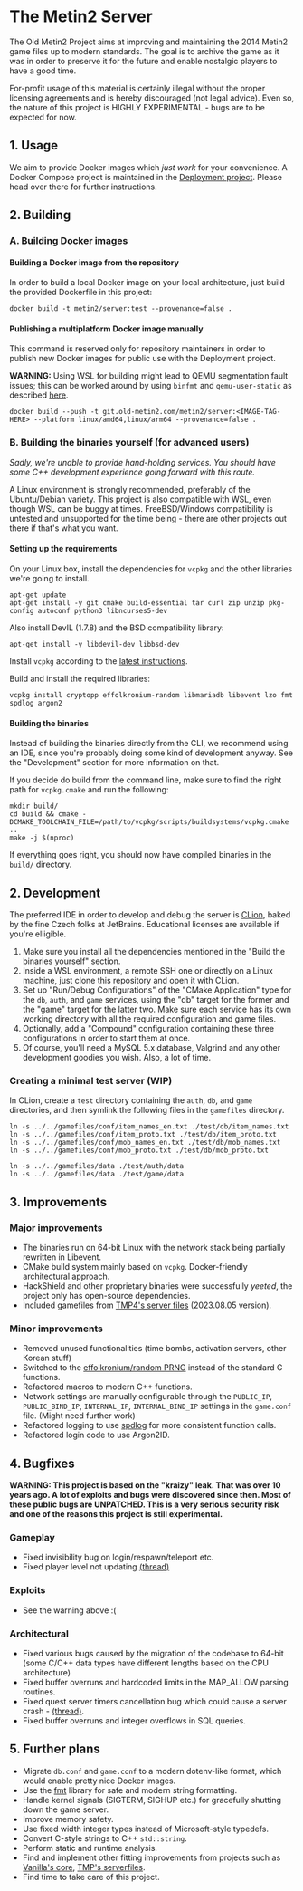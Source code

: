 # The Metin2 Server
The Old Metin2 Project aims at improving and maintaining the 2014 Metin2 game
files up to modern standards. The goal is to archive the game as it was in order
to preserve it for the future and enable nostalgic players to have a good time.

For-profit usage of this material is certainly illegal without the proper
licensing agreements and is hereby discouraged (not legal advice). Even so, the
nature of this project is HIGHLY EXPERIMENTAL - bugs are to be expected for now.

## 1. Usage
We aim to provide Docker images which _just work_ for your convenience.
A Docker Compose project is maintained in the [Deployment project](https://git.old-metin2.com/metin2/deploy).
Please head over there for further instructions.

## 2. Building
### A. Building Docker images
#### Building a Docker image from the repository
In order to build a local Docker image on your local architecture, just build the
provided Dockerfile in this project:

```shell
docker build -t metin2/server:test --provenance=false .
```

#### Publishing a multiplatform Docker image manually
This command is reserved only for repository maintainers in order to publish
new Docker images for public use with the Deployment project.

**WARNING:** Using WSL for building might lead to QEMU segmentation fault issues;
this can be worked around by using `binfmt` and `qemu-user-static` as described 
[here](https://github.com/docker/buildx/issues/1170#issuecomment-1159350550).

```shell
docker build --push -t git.old-metin2.com/metin2/server:<IMAGE-TAG-HERE> --platform linux/amd64,linux/arm64 --provenance=false .
```

### B. Building the binaries yourself (for advanced users)
_Sadly, we're unable to provide hand-holding services. You should have some C++ development experience
going forward with this route._

A Linux environment is strongly recommended, preferably of the Ubuntu/Debian
variety. This project is also compatible with WSL, even though WSL can be buggy
at times. FreeBSD/Windows compatibility is untested and unsupported for the
time being - there are other projects out there if that's what you want.

#### Setting up the requirements
On your Linux box, install the dependencies for `vcpkg` and the other libraries
we're going to install.
```shell
apt-get update
apt-get install -y git cmake build-essential tar curl zip unzip pkg-config autoconf python3 libncurses5-dev
```

Also install DevIL (1.7.8) and the BSD compatibility library:
```shell
apt-get install -y libdevil-dev libbsd-dev
```

Install `vcpkg` according to the [latest instructions](https://vcpkg.io/en/getting-started.html).

Build and install the required libraries:
```shell
vcpkg install cryptopp effolkronium-random libmariadb libevent lzo fmt spdlog argon2
```

#### Building the binaries
Instead of building the binaries directly from the CLI, we recommend using an IDE, since
you're probably doing some kind of development anyway. See the "Development" section for more information on that.

If you decide do build from the command line, make sure to find the right path for `vcpkg.cmake` and run the following:
```shell
mkdir build/
cd build && cmake -DCMAKE_TOOLCHAIN_FILE=/path/to/vcpkg/scripts/buildsystems/vcpkg.cmake ..
make -j $(nproc)
```

If everything goes right, you should now have compiled binaries in the `build/` directory.

## 2. Development
The preferred IDE in order to develop and debug the server is [CLion](https://www.jetbrains.com/clion/),
baked by the fine Czech folks at JetBrains. Educational licenses are available if you're elligible.

1. Make sure you install all the dependencies mentioned in the "Build the binaries yourself" section.
2. Inside a WSL environment, a remote SSH one or directly on a Linux machine, just
clone this repository and open it with CLion.
3. Set up "Run/Debug Configurations" of the "CMake Application" type for
the `db`, `auth`, and `game` services, using the "db" target for the former and
the "game" target for the latter two. Make sure each service has its own working
directory with all the required configuration and game files.
4. Optionally, add a "Compound" configuration containing these three configurations
in order to start them at once.
5. Of course, you'll need a MySQL 5.x database, Valgrind and any other development
goodies you wish. Also, a lot of time.

### Creating a minimal test server (WIP)

In CLion, create a `test` directory containing the `auth`, `db`, and `game`
directories, and then symlink the following files in the `gamefiles` directory.

```shell
ln -s ../../gamefiles/conf/item_names_en.txt ./test/db/item_names.txt
ln -s ../../gamefiles/conf/item_proto.txt ./test/db/item_proto.txt
ln -s ../../gamefiles/conf/mob_names_en.txt ./test/db/mob_names.txt
ln -s ../../gamefiles/conf/mob_proto.txt ./test/db/mob_proto.txt

ln -s ../../gamefiles/data ./test/auth/data
ln -s ../../gamefiles/data ./test/game/data
```

## 3. Improvements
### Major improvements
- The binaries run on 64-bit Linux with the network stack being partially rewritten in Libevent.
- CMake build system mainly based on `vcpkg`. Docker-friendly architectural approach.
- HackShield and other proprietary binaries were successfully _yeeted_, the project only has open-source dependencies.
- Included gamefiles from [TMP4's server files](https://metin2.dev/topic/27610-40250-reference-serverfile-client-src-15-available-languages/) (2023.08.05 version).

### Minor improvements
- Removed unused functionalities (time bombs, activation servers, other Korean stuff)
- Switched to the [effolkronium/random PRNG](https://github.com/effolkronium/random) instead of the standard C functions.
- Refactored macros to modern C++ functions.
- Network settings are manually configurable through the `PUBLIC_IP`, `PUBLIC_BIND_IP`, `INTERNAL_IP`, `INTERNAL_BIND_IP` settings in the `game.conf` file. (Might need further work)
- Refactored logging to use [spdlog](https://github.com/gabime/spdlog) for more consistent function calls.
- Refactored login code to use Argon2ID.

## 4. Bugfixes
**WARNING: This project is based on the "kraizy" leak. That was over 10 years ago.
A lot of exploits and bugs were discovered since then. Most of these public bugs are UNPATCHED.
This is a very serious security risk and one of the reasons this project is still experimental.**

### Gameplay
- Fixed invisibility bug on login/respawn/teleport etc.
- Fixed player level not updating [(thread)](https://metin2.dev/topic/30612-official-level-update-fix-reversed/)

### Exploits
- See the warning above :(

### Architectural
- Fixed various bugs caused by the migration of the codebase to 64-bit (some C/C++ data types have different lengths based on the CPU architecture)
- Fixed buffer overruns and hardcoded limits in the MAP_ALLOW parsing routines.
- Fixed quest server timers cancellation bug which could cause a server crash - [(thread)](https://metin2.dev/topic/25142-core-crash-when-cancelling-server-timers/).
- Fixed buffer overruns and integer overflows in SQL queries.

## 5. Further plans
- Migrate `db.conf` and `game.conf` to a modern dotenv-like format, which would enable pretty nice Docker images.
- Use the [fmt](https://fmt.dev/latest/index.html) library for safe and modern string formatting.
- Handle kernel signals (SIGTERM, SIGHUP etc.) for gracefully shutting down the game server.
- Improve memory safety.
- Use fixed width integer types instead of Microsoft-style typedefs.
- Convert C-style strings to C++ `std::string`.
- Perform static and runtime analysis.
- Find and implement other fitting improvements from projects such as [Vanilla's core](https://metin2.dev/topic/14770-vanilla-core-latest-r71480/), [TMP's serverfiles](https://metin2.dev/topic/27610-40250-reference-serverfile-client-src-15-available-languages/).
- Find time to take care of this project.